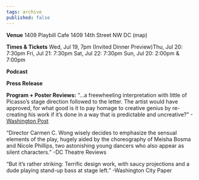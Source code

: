 ```yaml
---
tags: archive
published: false
---
```


**Venue**
1409 Playbill Cafe
1409 14th Street NW DC (map)

**Times & Tickets**
Wed, Jul 19, 7pm (Invited Dinner Preview)Thu, Jul 20: 7:30pm
Fri, Jul 21: 7:30pm
Sat, Jul 22: 7:30pm
Sun, Jul 20: 2:00pm & 7:00pm

**Podcast**

**Press Release**

**Program + Poster Reviews:**
“...a freewheeling interpretation with little of Picasso’s stage direction followed to the letter. The artist would have approved, for what good is it to pay homage to creative genius by re-creating his work if it’s done in a way that is predictable and uncreative?” -[Washington Post](http://www.washingtonpost.com/wp-dyn/content/article/2006/07/21/AR2006072101452.html)

“Director Carmen C. Wong wisely decides to emphasize the sensual elements of the play, hugely aided by the choreography of Meisha Bosma and Nicole Phillips, two astonishing young dancers who also appear as silent characters.” -DC Theatre Reviews

“But it’s rather striking: Terrific design work, with saucy projections and a dude playing stand-up bass at stage left.” -Washington City Paper